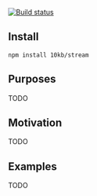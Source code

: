 [![Build status](https://ci.appveyor.com/api/projects/status/l42wyn1660xrfjin?svg=true)](https://ci.appveyor.com/project/pavel_shirobok/boilerplate)

Install
-------
`npm install 10kb/stream`

Purposes
--------
TODO

Motivation
----------
TODO

Examples
--------
TODO